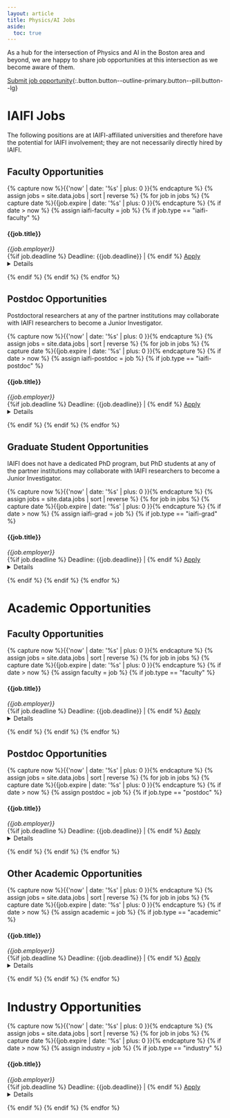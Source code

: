 ```yaml
---
layout: article
title: Physics/AI Jobs
aside:
  toc: true
---
```


As a hub for the intersection of Physics and AI in the Boston area and beyond, we are happy to share job opportunities at this intersection as we become aware of them. 

[Submit job opportunity](https://app.smartsheet.com/b/form/87828e2a006b4c86b6b786555e2dd492){:.button.button--outline-primary.button--pill.button--lg}

# IAIFI Jobs
The following positions are at IAIFI-affiliated universities and therefore have the potential for IAIFI involvement; they are not necessarily directly hired by IAIFI.

## Faculty Opportunities

{% capture now %}{{'now' | date: '%s' | plus: 0 }}{% endcapture %}
{% assign jobs = site.data.jobs | sort | reverse %}
{% for job in jobs %}
  {% capture date %}{{job.expire | date: '%s' | plus: 0 }}{% endcapture %}
  {% if date > now %}
{% assign iaifi-faculty = job %}
{% if job.type == "iaifi-faculty" %}
#### {{job.title}}
*{{job.employer}}* <br>
{%if job.deadline %} Deadline: {{job.deadline}} | {% endif %} [Apply]({{job.link}}) <br>
<div style = "position:relative; top:-1em;" >
<details>
<summary>Details</summary>
<em>{{job.details}}</em>
</details>
</div>
{% endif %}
{% endif %}
{% endfor %}

## Postdoc Opportunities
Postdoctoral researchers at any of the partner institutions may collaborate with IAIFI researchers to become a Junior Investigator.

{% capture now %}{{'now' | date: '%s' | plus: 0 }}{% endcapture %}
{% assign jobs = site.data.jobs | sort | reverse %}
{% for job in jobs %}
  {% capture date %}{{job.expire | date: '%s' | plus: 0 }}{% endcapture %}
  {% if date > now %}
{% assign iaifi-postdoc = job %}
{% if job.type == "iaifi-postdoc" %}
#### {{job.title}}
*{{job.employer}}* <br>
{%if job.deadline %} Deadline: {{job.deadline}} | {% endif %} [Apply]({{job.link}}) <br>
<div style = "position:relative; top:-1em;" >
<details>
<summary>Details</summary>
<em>{{job.details}}</em>
</details>
</div>
{% endif %}
{% endif %}
{% endfor %}

## Graduate Student Opportunities
IAIFI does not have a dedicated PhD program, but PhD students at any of the partner institutions may collaborate with IAIFI researchers to become a Junior Investigator.

{% capture now %}{{'now' | date: '%s' | plus: 0 }}{% endcapture %}
{% assign jobs = site.data.jobs | sort | reverse %}
{% for job in jobs %}
  {% capture date %}{{job.expire | date: '%s' | plus: 0 }}{% endcapture %}
  {% if date > now %}
{% assign iaifi-grad = job %}
{% if job.type == "iaifi-grad" %}
#### {{job.title}}
*{{job.employer}}* <br>
{%if job.deadline %} Deadline: {{job.deadline}} | {% endif %} [Apply]({{job.link}}) <br>
<div style = "position:relative; top:-1em;" >
<details>
<summary>Details</summary>
<em>{{job.details}}</em>
</details>
</div>
{% endif %}
{% endif %}
{% endfor %}

# Academic Opportunities

## Faculty Opportunities
{% capture now %}{{'now' | date: '%s' | plus: 0 }}{% endcapture %}
{% assign jobs = site.data.jobs | sort | reverse %}
{% for job in jobs %}
  {% capture date %}{{job.expire | date: '%s' | plus: 0 }}{% endcapture %}
  {% if date > now %}
{% assign faculty = job %}
{% if job.type == "faculty" %}
#### {{job.title}}
*{{job.employer}}* <br>
{%if job.deadline %} Deadline: {{job.deadline}} | {% endif %} [Apply]({{job.link}}) <br>
<div style = "position:relative; top:-1em;" >
<details>
<summary>Details</summary>
<em>{{job.details}}</em>
</details>
</div>
{% endif %}
{% endif %}
{% endfor %}

## Postdoc Opportunities
{% capture now %}{{'now' | date: '%s' | plus: 0 }}{% endcapture %}
{% assign jobs = site.data.jobs | sort | reverse %}
{% for job in jobs %}
  {% capture date %}{{job.expire | date: '%s' | plus: 0 }}{% endcapture %}
  {% if date > now %}
{% assign postdoc = job %}
{% if job.type == "postdoc" %}
#### {{job.title}}
*{{job.employer}}* <br>
{%if job.deadline %} Deadline: {{job.deadline}} | {% endif %} [Apply]({{job.link}}) <br>
<div style = "position:relative; top:-1em;" >
<details>
<summary>Details</summary>
<em>{{job.details}}</em>
</details>
</div>
{% endif %}
{% endif %}
{% endfor %}


## Other Academic Opportunities
{% capture now %}{{'now' | date: '%s' | plus: 0 }}{% endcapture %}
{% assign jobs = site.data.jobs | sort | reverse %}
{% for job in jobs %}
  {% capture date %}{{job.expire | date: '%s' | plus: 0 }}{% endcapture %}
  {% if date > now %}
{% assign academic = job %}
{% if job.type == "academic" %}
#### {{job.title}}
*{{job.employer}}* <br>
{%if job.deadline %} Deadline: {{job.deadline}} | {% endif %} [Apply]({{job.link}}) <br>
<div style = "position:relative; top:-1em;" >
<details>
<summary>Details</summary>
<em>{{job.details}}</em>
</details>
</div>
{% endif %}
{% endif %}
{% endfor %}


# Industry Opportunities

{% capture now %}{{'now' | date: '%s' | plus: 0 }}{% endcapture %}
{% assign jobs = site.data.jobs | sort | reverse %}
{% for job in jobs %}
  {% capture date %}{{job.expire | date: '%s' | plus: 0 }}{% endcapture %}
  {% if date > now %}
{% assign industry = job %}
{% if job.type == "industry" %}
#### {{job.title}}
*{{job.employer}}* <br>
{%if job.deadline %} Deadline: {{job.deadline}} | {% endif %} [Apply]({{job.link}})
<div style = "position:relative; top:-1em;" >
<details>
<summary>Details</summary>
<em>{{job.details}}</em>
</details>
</div>
{% endif %}
{% endif %}
{% endfor %}
